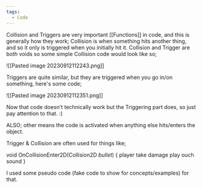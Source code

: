 ```yaml
---
tags:
  - Code
---
```

Collision and Triggers are very important [[Functions]] in code, and this is generally how they work;
Collision is when something hits another thing, and so it only is triggered when you initially hit it. Collision and Trigger are both voids so some simple Collision code would look like so;

![[Pasted image 20230912112243.png]]

Triggers are quite similar, but they are triggered when you go in/on something, here's some code;

![[Pasted image 20230912112351.png]]

Now that code doesn't technically work but the Triggering part does, so just pay attention to that. :)

ALSO; other means the code is activated when anything else hits/enters the object.

Trigger & Collision are often used for things like;

void OnCollisionEnter2D(Collision2D *bullet*)
{
	player take damage
	play ouch sound
}

I used some pseudo code (fake code to show for concepts/examples) for that.